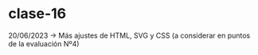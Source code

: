 # clase-16
20/06/2023 → Más ajustes de HTML, SVG y CSS (a considerar en puntos de la evaluación Nº4)
